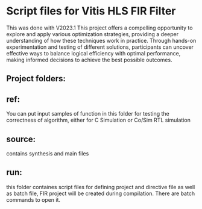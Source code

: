 # Script files for Vitis HLS FIR Filter
This was done with V2023.1
This project offers a compelling opportunity to explore and apply various optimization strategies, providing a deeper understanding of how these techniques work in practice. Through hands-on experimentation and testing of different solutions, participants can uncover effective ways to balance logical efficiency with optimal performance, making informed decisions to achieve the best possible outcomes.

## Project folders:


## ref:
You can put input samples of function in this folder for testing the correctness of algorithm, either for C Simulation or Co/Sim RTL simulation

## source:
contains synthesis and main files

## run:
this folder containes script files for defining project and directive file as well as batch file,
FIR project will be created during compilation. There are batch commands to open it.